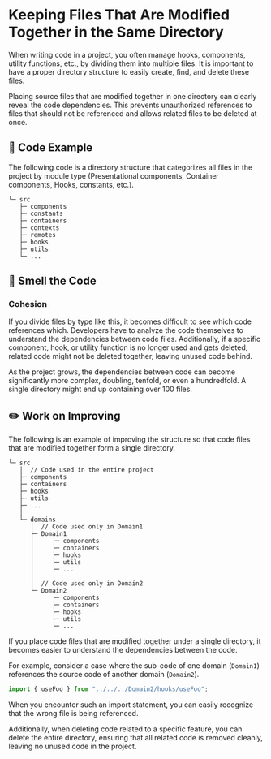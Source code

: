 # Keeping Files That Are Modified Together in the Same Directory

<div style="margin-top: 16px">
<Badge type="info" text="Cohesion" />
</div>

When writing code in a project, you often manage hooks, components, utility functions, etc., by dividing them into multiple files. It is important to have a proper directory structure to easily create, find, and delete these files.

Placing source files that are modified together in one directory can clearly reveal the code dependencies. This prevents unauthorized references to files that should not be referenced and allows related files to be deleted at once.

## 📝 Code Example

The following code is a directory structure that categorizes all files in the project by module type (Presentational components, Container components, Hooks, constants, etc.).

```text
└─ src
   ├─ components
   ├─ constants
   ├─ containers
   ├─ contexts
   ├─ remotes
   ├─ hooks
   ├─ utils
   └─ ...
```

## 👃 Smell the Code

### Cohesion

If you divide files by type like this, it becomes difficult to see which code references which. Developers have to analyze the code themselves to understand the dependencies between code files.
Additionally, if a specific component, hook, or utility function is no longer used and gets deleted, related code might not be deleted together, leaving unused code behind.

As the project grows, the dependencies between code can become significantly more complex, doubling, tenfold, or even a hundredfold. A single directory might end up containing over 100 files.

## ✏️ Work on Improving

The following is an example of improving the structure so that code files that are modified together form a single directory.

```text
└─ src
   │  // Code used in the entire project
   ├─ components
   ├─ containers
   ├─ hooks
   ├─ utils
   ├─ ...
   │
   └─ domains
      │  // Code used only in Domain1
      ├─ Domain1
      │     ├─ components
      │     ├─ containers
      │     ├─ hooks
      │     ├─ utils
      │     └─ ...
      │
      │  // Code used only in Domain2
      └─ Domain2
            ├─ components
            ├─ containers
            ├─ hooks
            ├─ utils
            └─ ...
```

If you place code files that are modified together under a single directory, it becomes easier to understand the dependencies between the code.

For example, consider a case where the sub-code of one domain (`Domain1`) references the source code of another domain (`Domain2`).

```typescript
import { useFoo } from "../../../Domain2/hooks/useFoo";
```

When you encounter such an import statement, you can easily recognize that the wrong file is being referenced.

Additionally, when deleting code related to a specific feature, you can delete the entire directory, ensuring that all related code is removed cleanly, leaving no unused code in the project.
